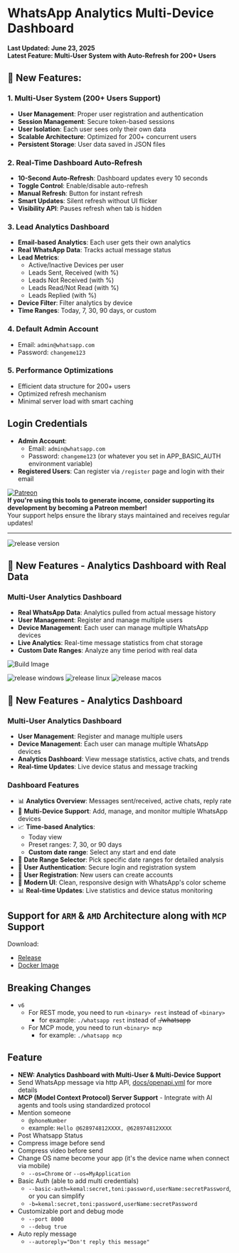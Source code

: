 # WhatsApp Analytics Multi-Device Dashboard

**Last Updated: June 23, 2025**  
**Latest Feature: Multi-User System with Auto-Refresh for 200+ Users**

## 🚀 New Features:

### 1. Multi-User System (200+ Users Support)
- **User Management**: Proper user registration and authentication
- **Session Management**: Secure token-based sessions
- **User Isolation**: Each user sees only their own data
- **Scalable Architecture**: Optimized for 200+ concurrent users
- **Persistent Storage**: User data saved in JSON files

### 2. Real-Time Dashboard Auto-Refresh
- **10-Second Auto-Refresh**: Dashboard updates every 10 seconds
- **Toggle Control**: Enable/disable auto-refresh
- **Manual Refresh**: Button for instant refresh
- **Smart Updates**: Silent refresh without UI flicker
- **Visibility API**: Pauses refresh when tab is hidden

### 3. Lead Analytics Dashboard
- **Email-based Analytics**: Each user gets their own analytics
- **Real WhatsApp Data**: Tracks actual message status
- **Lead Metrics**:
  - Active/Inactive Devices per user
  - Leads Sent, Received (with %)
  - Leads Not Received (with %)
  - Leads Read/Not Read (with %)
  - Leads Replied (with %)
- **Device Filter**: Filter analytics by device
- **Time Ranges**: Today, 7, 30, 90 days, or custom

### 4. Default Admin Account
- Email: `admin@whatsapp.com`
- Password: `changeme123`

### 5. Performance Optimizations
- Efficient data structure for 200+ users
- Optimized refresh mechanism
- Minimal server load with smart caching

## Login Credentials
- **Admin Account**: 
  - Email: `admin@whatsapp.com`
  - Password: `changeme123` (or whatever you set in APP_BASIC_AUTH environment variable)
- **Registered Users**: Can register via `/register` page and login with their email

[![Patreon](https://img.shields.io/badge/Support%20on-Patreon-orange.svg)](https://www.patreon.com/c/aldinokemal)  
**If you're using this tools to generate income, consider supporting its development by becoming a Patreon member!**  
Your support helps ensure the library stays maintained and receives regular updates!
___

![release version](https://img.shields.io/github/v/release/aldinokemal/go-whatsapp-web-multidevice)

## 🚀 New Features - Analytics Dashboard with Real Data

### Multi-User Analytics Dashboard
- **Real WhatsApp Data**: Analytics pulled from actual message history
- **User Management**: Register and manage multiple users
- **Device Management**: Each user can manage multiple WhatsApp devices
- **Live Analytics**: Real-time message statistics from chat storage
- **Custom Date Ranges**: Analyze any time period with real data

![Build Image](https://github.com/aldinokemal/go-whatsapp-web-multidevice/actions/workflows/build-docker-image.yaml/badge.svg)

![release windows](https://github.com/aldinokemal/go-whatsapp-web-multidevice/actions/workflows/release-windows.yml/badge.svg)
![release linux](https://github.com/aldinokemal/go-whatsapp-web-multidevice/actions/workflows/release-linux.yml/badge.svg)
![release macos](https://github.com/aldinokemal/go-whatsapp-web-multidevice/actions/workflows/release-mac.yml/badge.svg)

## 🚀 New Features - Analytics Dashboard

### Multi-User Analytics Dashboard
- **User Management**: Register and manage multiple users
- **Device Management**: Each user can manage multiple WhatsApp devices
- **Analytics Dashboard**: View message statistics, active chats, and trends
- **Real-time Updates**: Live device status and message tracking

### Dashboard Features
- 📊 **Analytics Overview**: Messages sent/received, active chats, reply rate
- 📱 **Multi-Device Support**: Add, manage, and monitor multiple WhatsApp devices
- 📈 **Time-based Analytics**: 
  - Today view
  - Preset ranges: 7, 30, or 90 days
  - **Custom date range**: Select any start and end date
- 📅 **Date Range Selector**: Pick specific date ranges for detailed analysis
- 🔐 **User Authentication**: Secure login and registration system
- 👥 **User Registration**: New users can create accounts
- 🎨 **Modern UI**: Clean, responsive design with WhatsApp's color scheme
- 📊 **Real-time Updates**: Live statistics and device status monitoring

## Support for `ARM` & `AMD` Architecture along with `MCP` Support

Download:

- [Release](https://github.com/aldinokemal/go-whatsapp-web-multidevice/releases/latest)
- [Docker Image](https://hub.docker.com/r/aldinokemal2104/go-whatsapp-web-multidevice/tags)

## Breaking Changes

- `v6`
  - For REST mode, you need to run `<binary> rest` instead of `<binary>`
    - for example: `./whatsapp rest` instead of ~~./whatsapp~~
  - For MCP mode, you need to run `<binary> mcp`
    - for example: `./whatsapp mcp`

## Feature

- **NEW: Analytics Dashboard with Multi-User & Multi-Device Support**
- Send WhatsApp message via http API, [docs/openapi.yml](./docs/openapi.yaml) for more details
- **MCP (Model Context Protocol) Server Support** - Integrate with AI agents and tools using standardized protocol
- Mention someone
  - `@phoneNumber`
  - example: `Hello @628974812XXXX, @628974812XXXX`
- Post Whatsapp Status
- Compress image before send
- Compress video before send
- Change OS name become your app (it's the device name when connect via mobile)
  - `--os=Chrome` or `--os=MyApplication`
- Basic Auth (able to add multi credentials)
  - `--basic-auth=kemal:secret,toni:password,userName:secretPassword`, or you can simplify
  - `-b=kemal:secret,toni:password,userName:secretPassword`
- Customizable port and debug mode
  - `--port 8000`
  - `--debug true`
- Auto reply message
  - `--autoreply="Don't reply this message"`